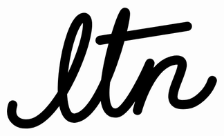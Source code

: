<div align="center">
	<br>
		<svg x="0px" y="0px"
	 viewBox="0 0 471.5 271.7" id="ltn">
<g id="lines">
	<path class="ltn" fill="none" stroke="#000" stroke-width="20" stroke-linecap="round" stroke-linejoin="round" stroke-miterlimit="10" d="
		M20.9,215.8c-9,28.1,9,43.9,36,40.6c72-8.8,153-234.8,117-230.4s-72,224.8-18,218.2c63-7.7,117-230.4,108-229.3
		c-9,1.1-81,225.9-18,218.2c27-3.3,72-107.8,72-107.8l-27,102.3c0,0,27-102.3,81-108.9c54-6.6-54,105.6,27,95.7
		c18-2.2,45-23.5,54-51.6"/>
		<line class="line" fill="none" stroke="#000000" stroke-width="20" stroke-linecap="round" stroke-miterlimit="10" x1="209.9" y1="75.6" x2="398.9" y2="45.4"/>
</g>
</svg>
	<br>
</div>
